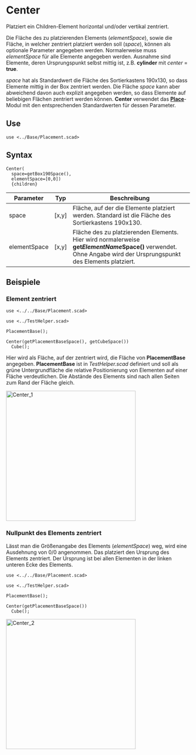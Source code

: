 # Center

Platziert ein Children-Element horizontal und/oder vertikal zentriert.

Die Fläche des zu platzierenden Elements (*elementSpace*), sowie die Fläche, in welcher zentriert platziert werden soll (*space*), können als optionale Parameter angegeben werden. Normalerweise muss *elementSpace* für alle Elemente angegeben werden. Ausnahme sind Elemente, deren Ursprungspunkt selbst mittig ist, z.B. __cylinder__ mit *center* = __true__.

*space* hat als Standardwert die Fläche des Sortierkastens 190x130, so dass Elemente mittig in der Box zentriert werden. Die Fläche *space* kann aber abweichend davon auch explizit angegeben werden, so dass Elemente auf beliebigen Flächen zentriert werden können. __Center__ verwendet das [__Place__](Place.md)-Modul mit den entsprechenden Standardwerten für dessen Parameter.

## Use
```
use <../Base/Placement.scad>
```

## Syntax
```
Center(
  space=getBox190Space(), 
  elementSpace=[0,0])
  {children}
```

| Parameter | Typ | Beschreibung |
| ------ | ------ | ------ |
| space | \[x,y] | Fläche, auf der die Elemente platziert werden. Standard ist die Fläche des Sortierkastens 190x130. |
| elementSpace | \[x,y] | Fläche des zu platzierenden Elements. Hier wird normalerweise __get*ElementName*Space()__ verwendet. Ohne Angabe wird der Ursprungspunkt des Elements platziert. |

## Beispiele

### Element zentriert

```
use <../../Base/Placement.scad>

use <../TestHelper.scad>

PlacementBase();

Center(getPlacementBaseSpace(), getCubeSpace())
  Cube();
```
 
Hier wird als Fläche, auf der zentriert wird, die Fläche von __PlacementBase__ angegeben. __PlacementBase__ ist in *TestHelper.scad* definiert und soll als grüne Untergrundfläche die relative Positionierung von Elementen auf einer Fläche verdeutlichen. Die Abstände des Elements sind nach allen Seiten zum Rand der Fläche gleich.

<img width="355" alt="Center_1" src="https://user-images.githubusercontent.com/48654609/168495022-b54f6bd1-becf-4340-abf5-879ec1dc89b0.png">

### Nullpunkt des Elements zentriert

Lässt man die Größenangabe des Elements (*elementSpace*) weg, wird eine Ausdehnung von 0/0 angenommen. Das platziert den Ursprung des Elements zentriert. Der Ursprung ist bei allen Elementen in der linken unteren Ecke des Elements.

```
use <../../Base/Placement.scad>

use <../TestHelper.scad>

PlacementBase();

Center(getPlacementBaseSpace())
  Cube();
```

<img width="355" alt="Center_2" src="https://user-images.githubusercontent.com/48654609/168495102-3c64cc7e-d257-48c2-977d-ec3a87d4841e.png">

